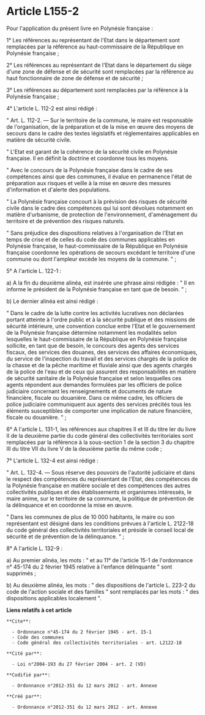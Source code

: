 # Article L155-2

Pour l'application du présent livre en Polynésie française : 

1° Les références au représentant de l'Etat dans le département sont remplacées par la référence au haut-commissaire de la
République en Polynésie française ; 

2° Les références au représentant de l'Etat dans le département du siège d'une zone de défense et de sécurité sont remplacées
par la référence au haut fonctionnaire de zone de défense et de sécurité ; 

3° Les références au département sont remplacées par la référence à la Polynésie française ; 

4° L'article L. 112-2 est ainsi rédigé : 

" Art. L. 112-2. ― Sur le territoire de la commune, le maire est responsable de l'organisation, de la préparation et de la
mise en œuvre des moyens de secours dans le cadre des textes législatifs et réglementaires applicables en matière de sécurité
civile. 

" L'Etat est garant de la cohérence de la sécurité civile en Polynésie française. Il en définit la doctrine et coordonne tous
les moyens. 

" Avec le concours de la Polynésie française dans le cadre de ses compétences ainsi que des communes, il évalue en permanence
l'état de préparation aux risques et veille à la mise en œuvre des mesures d'information et d'alerte des populations. 

" La Polynésie française concourt à la prévision des risques de sécurité civile dans le cadre des compétences qui lui sont
dévolues notamment en matière d'urbanisme, de protection de l'environnement, d'aménagement du territoire et de prévention des
risques naturels. 

" Sans préjudice des dispositions relatives à l'organisation de l'Etat en temps de crise et de celles du code des communes
applicables en Polynésie française, le haut-commissaire de la République en Polynésie française coordonne les opérations de
secours excédant le territoire d'une commune ou dont l'ampleur excède les moyens de la commune. " ; 

5° A l'article L. 122-1 : 

a) A la fin du deuxième alinéa, est insérée une phrase ainsi rédigée : " Il en informe le président de la Polynésie française
en tant que de besoin. " ; 

b) Le dernier alinéa est ainsi rédigé : 

" Dans le cadre de la lutte contre les activités lucratives non déclarées portant atteinte à l'ordre public et à la sécurité
publique et des missions de sécurité intérieure, une convention conclue entre l'Etat et le gouvernement de la Polynésie
française détermine notamment les modalités selon lesquelles le haut-commissaire de la République en Polynésie française
sollicite, en tant que de besoin, le concours des agents des services fiscaux, des services des douanes, des services des
affaires économiques, du service de l'inspection du travail et des services chargés de la police de la chasse et de la pêche
maritime et fluviale ainsi que des agents chargés de la police de l'eau et de ceux qui assurent des responsabilités en
matière de sécurité sanitaire de la Polynésie française et selon lesquelles ces agents répondent aux demandes formulées par
les officiers de police judiciaire concernant les renseignements et documents de nature financière, fiscale ou douanière.
Dans ce même cadre, les officiers de police judiciaire communiquent aux agents des services précités tous les éléments
susceptibles de comporter une implication de nature financière, fiscale ou douanière. " ; 

6° A l'article L. 131-1, les références aux chapitres II et III du titre Ier du livre II de la deuxième partie du code
général des collectivités territoriales sont remplacées par la référence à la sous-section 1 de la section 3 du chapitre III
du titre VII du livre V de la deuxième partie du même code ; 

7° L'article L. 132-4 est ainsi rédigé : 

" Art. L. 132-4. ― Sous réserve des pouvoirs de l'autorité judiciaire et dans le respect des compétences du représentant de
l'Etat, des compétences de la Polynésie française en matière sociale et des compétences des autres collectivités publiques et
des établissements et organismes intéressés, le maire anime, sur le territoire de sa commune, la politique de prévention de
la délinquance et en coordonne la mise en œuvre. 

" Dans les communes de plus de 10 000 habitants, le maire ou son représentant est désigné dans les conditions prévues à
l'article L. 2122-18 du code général des collectivités territoriales et préside le conseil local de sécurité et de prévention
de la délinquance. " ; 

8° A l'article L. 132-9 : 

a) Au premier alinéa, les mots : " et au 11° de l'article 15-1 de l'ordonnance n° 45-174 du 2 février 1945 relative à
l'enfance délinquante " sont supprimés ; 

b) Au deuxième alinéa, les mots : " des dispositions de l'article L. 223-2 du code de l'action sociale et des familles " sont
remplacés par les mots : " des dispositions applicables localement ".

**Liens relatifs à cet article**

	**Cite**:

	  - Ordonnance n°45-174 du 2 février 1945 - art. 15-1
	  - Code des communes
	  - Code général des collectivités territoriales - art. L2122-18

	**Cité par**:

	  - Loi n°2004-193 du 27 février 2004 - art. 2 (VD)

	**Codifié par**:

	  - Ordonnance n°2012-351 du 12 mars 2012 - art. Annexe

	**Créé par**:

	  - Ordonnance n°2012-351 du 12 mars 2012 - art. Annexe
